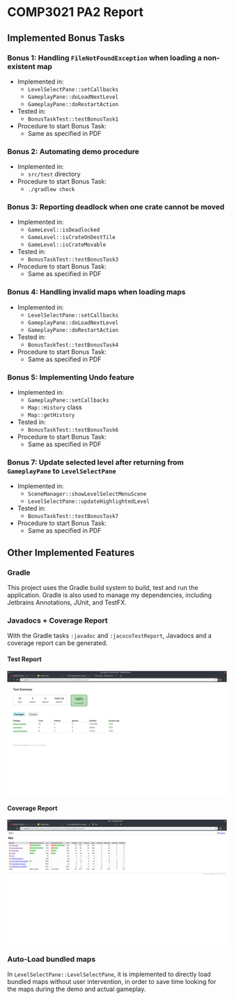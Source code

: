 # COMP3021 PA2 Report

## Implemented Bonus Tasks

### Bonus 1: Handling `FileNotFoundException` when loading a non-existent map

- Implemented in:
  - `LevelSelectPane::setCallbacks`
  - `GameplayPane::doLoadNextLevel`
  - `GameplayPane::doRestartAction`
- Tested in:
  - `BonusTaskTest::testBonusTask1`
- Procedure to start Bonus Task:
  - Same as specified in PDF

### Bonus 2: Automating demo procedure

- Implemented in:
  - `src/test` directory
- Procedure to start Bonus Task:
  - `./gradlew check`

### Bonus 3: Reporting deadlock when one crate cannot be moved

- Implemented in:
  - `GameLevel::isDeadlocked`
  - `GameLevel::isCrateOnDestTile`
  - `GameLevel::isCrateMovable`
- Tested in:
  - `BonusTaskTest::testBonusTask3`
- Procedure to start Bonus Task:
  - Same as specified in PDF

### Bonus 4: Handling invalid maps when loading maps

- Implemented in:
  - `LevelSelectPane::setCallbacks`
  - `GameplayPane::doLoadNextLevel`
  - `GameplayPane::doRestartAction`
- Tested in:
  - `BonusTaskTest::testBonusTask4`
- Procedure to start Bonus Task:
  - Same as specified in PDF

### Bonus 5: Implementing Undo feature

- Implemented in:
  - `GameplayPane::setCallbacks`
  - `Map::History` class
  - `Map::getHistory`
- Tested in:
  - `BonusTaskTest::testBonusTask6`
- Procedure to start Bonus Task:
  - Same as specified in PDF

### Bonus 7: Update selected level after returning from `GameplayPane` to `LevelSelectPane`

- Implemented in:
  - `SceneManager::showLevelSelectMenuScene`
  - `LevelSelectPane::updateHighlightedLevel`
- Tested in:
  - `BonusTaskTest::testBonusTask7`
- Procedure to start Bonus Task:
  - Same as specified in PDF

## Other Implemented Features

### Gradle

This project uses the Gradle build system to build, test and run the application. Gradle is also used to manage my
dependencies, including Jetbrains Annotations, JUnit, and TestFX.

### Javadocs + Coverage Report

With the Gradle tasks `:javadoc` and `:jacocoTestReport`, Javadocs and a coverage report can be generated.

#### Test Report

![Test Report](img/test.png)

#### Coverage Report

![Coverage Report](img/coverage.png)

### Auto-Load bundled maps

In `LevelSelectPane::LevelSelectPane`, it is implemented to directly load bundled maps without user intervention, in
order to save time looking for the maps during the demo and actual gameplay.
